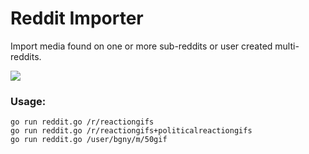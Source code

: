 # Reddit Importer

Import media found on one or more sub-reddits or user created multi-reddits.

![](https://j.gifs.com/kRoqvJ.gif)

### Usage:

```
go run reddit.go /r/reactiongifs
go run reddit.go /r/reactiongifs+politicalreactiongifs
go run reddit.go /user/bgny/m/50gif
```

